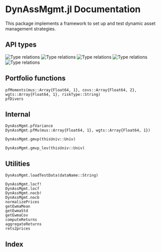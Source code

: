 # DynAssMgmt.jl Documentation

This package implements a framework to set up and test dynamic asset
management strategies.


## API types

![Type relations](https://github.com/cgroll/DynAssMgmt/docs/pics/type_interactions.png)
![Type relations](https://raw.githubusercontent.com/cgroll/DynAssMgmt/docs/pics/type_interactions.png)
![Type relations](https://raw.githubusercontent.com/cgroll/DynAssMgmt/docs/pics/type_interactions.png)
![Type relations](https://github.com/cgroll/DynAssMgmt/blob/master/docs/pics/type_interactions.png)
![Type relations](https://raw.github.com/cgroll/DynAssMgmt/master/docs/pics/type_interactions.png)

## Portfolio functions

```@docs
pfMoments(mus::Array{Float64, 1}, covs::Array{Float64, 2}, wgts::Array{Float64, 1}, riskType::String)
pfDivers
```

## Internal

```@docs
DynAssMgmt.pfVariance
DynAssMgmt.pfMu(mus::Array{Float64, 1}, wgts::Array{Float64, 1})
```

```@docs
DynAssMgmt.gmvp(thisUniv::Univ)
```

```@docs
DynAssMgmt.gmvp_lev(thisUniv::Univ)
```

## Utilities

```@docs
DynAssMgmt.loadTestData(dataName::String)
```

```@docs
DynAssMgmt.locf!
DynAssMgmt.locf
DynAssMgmt.nocb!
DynAssMgmt.nocb
normalizePrices
getEwmaMean
getEwmaStd
getEwmaCov
computeReturns
aggregateReturns
rets2prices
```


## Index

```@index
```
